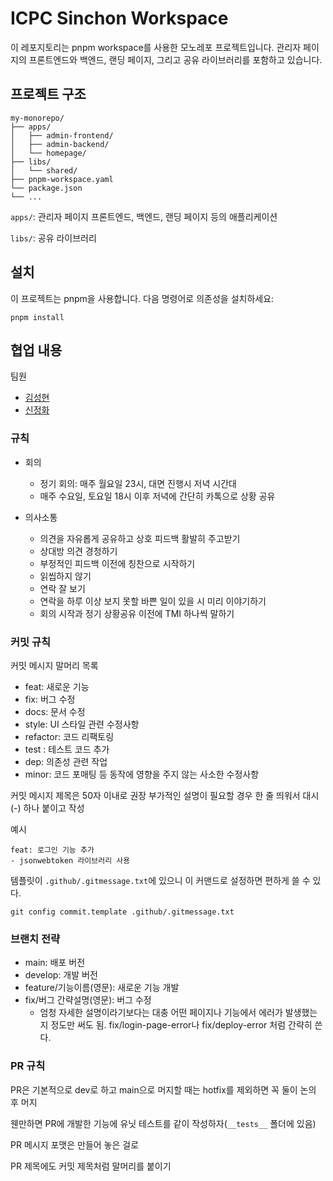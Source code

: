 # ICPC Sinchon Workspace

이 레포지토리는 pnpm workspace를 사용한 모노레포 프로젝트입니다. 관리자 페이지의 프론트엔드와 백엔드, 랜딩 페이지, 그리고 공유 라이브러리를 포함하고 있습니다.

## 프로젝트 구조

```shell
my-monorepo/
├── apps/
│   ├── admin-frontend/
│   ├── admin-backend/
│   └── homepage/
├── libs/
│   └── shared/
├── pnpm-workspace.yaml
└── package.json
└── ...
```

`apps/`: 관리자 페이지 프론트엔드, 백엔드, 랜딩 페이지 등의 애플리케이션

`libs/`: 공유 라이브러리

## 설치

이 프로젝트는 pnpm을 사용합니다. 다음 명령어로 의존성을 설치하세요:

```shell
pnpm install
```

## 협업 내용

팀원
- [김성현](https://github.com/witch-factory)
- [신정화](https://github.com/jungh150)

### 규칙

- 회의
  - 정기 회의: 매주 월요일 23시, 대면 진행시 저녁 시간대
  - 매주 수요일, 토요일 18시 이후 저녁에 간단히 카톡으로 상황 공유

- 의사소통
  - 의견을 자유롭게 공유하고 상호 피드백 활발히 주고받기
  - 상대방 의견 경청하기
  - 부정적인 피드백 이전에 칭찬으로 시작하기
  - 읽씹하지 않기
  - 연락 잘 보기
  - 연락을 하루 이상 보지 못할 바쁜 일이 있을 시 미리 이야기하기
  - 회의 시작과 정기 상황공유 이전에 TMI 하나씩 말하기

### 커밋 규칙

커밋 메시지 말머리 목록
- feat: 새로운 기능
- fix: 버그 수정
- docs: 문서 수정
- style: UI 스타일 관련 수정사항
- refactor: 코드 리팩토링
- test : 테스트 코드 추가
- dep: 의존성 관련 작업
- minor: 코드 포매팅 등 동작에 영향을 주지 않는 사소한 수정사항

커밋 메시지 제목은 50자 이내로 권장
부가적인 설명이 필요할 경우 한 줄 띄워서 대시(-) 하나 붙이고 작성

예시
```
feat: 로그인 기능 추가
- jsonwebtoken 라이브러리 사용
```

템플릿이 `.github/.gitmessage.txt`에 있으니 이 커맨드로 설정하면 편하게 쓸 수 있다.

```shell
git config commit.template .github/.gitmessage.txt
```

### 브랜치 전략

- main: 배포 버전
- develop: 개발 버전
- feature/기능이름(영문): 새로운 기능 개발
- fix/버그 간략설명(영문): 버그 수정
  - 엄청 자세한 설명이라기보다는 대충 어떤 페이지나 기능에서 에러가 발생했는지 정도만 써도 됨. fix/login-page-error나 fix/deploy-error 처럼 간략히 쓴다.

### PR 규칙

PR은 기본적으로 dev로 하고 main으로 머지할 때는 hotfix를 제외하면 꼭 둘이 논의 후 머지

웬만하면 PR에 개발한 기능에 유닛 테스트를 같이 작성하자(`__tests__` 폴더에 있음)

PR 메시지 포맷은 만들어 놓은 걸로

PR 제목에도 커밋 제목처럼 말머리를 붙이기
